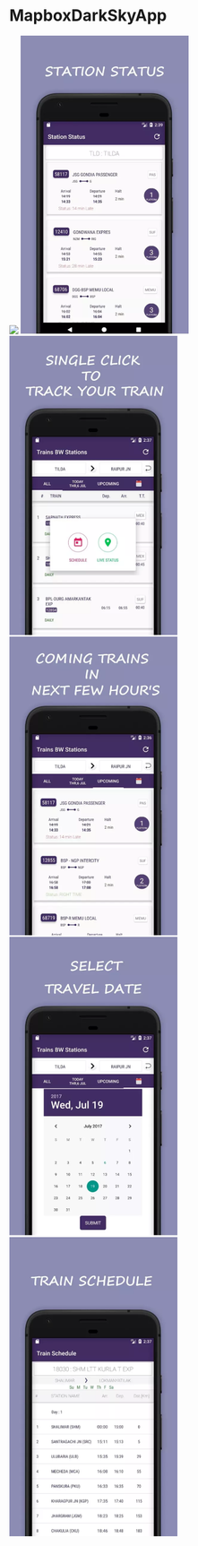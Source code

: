 # MapboxDarkSkyApp

<img src="https://raw.githubusercontent.com/kamleshsahu/MapboxDarkSkyApp/master/Readme/form_fill_blank.jpeg?token=AF733CICOS66JZJAXX6ADG25NQQRU" width="300">
<img src="https://raw.githubusercontent.com/rishabhnayak/Indian-Railway-Train-Status/master/readme/Train%20Between%20Two%20Stations.png" width="300">
<img src="https://raw.githubusercontent.com/rishabhnayak/Indian-Railway-Train-Status/master/readme/Track%20Your%20Location%20Popup.png" width="300">
<img src="https://raw.githubusercontent.com/rishabhnayak/Indian-Railway-Train-Status/master/readme/Station%20Status.png" width="300">
<img src="https://raw.githubusercontent.com/rishabhnayak/Indian-Railway-Train-Status/master/readme/Date%20Picker.png" width="300">
<img src="https://raw.githubusercontent.com/rishabhnayak/Indian-Railway-Train-Status/master/readme/Train%20Schedule.png" width="300">
